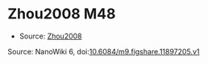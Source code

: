 <a name="material" />

# Zhou2008 M48
<script type="application/ld+json">
  {
    "@context": "https://schema.org/",
    "@type": "ChemicalSubstance",
    "@id": "https://egonw.github.io/nanowiki/nanowiki260.html#material",
    "http://purl.org/dc/terms/conformsTo":
      {
        "@type": "CreativeWork",
        "@id": "https://bioschemas.org/profiles/ChemicalSubstance/0.4-RELEASE/"
      },
    "identfier": "260",
    "name": "Zhou2008 M48",
    "url": "https://egonw.github.io/nanowiki/nanowiki260.html#material",
    "sameAs": "http://127.0.0.1/mediawiki/index.php/Special:URIResolver/Zhou2008_M48"
  }
</script>


* Source: [Zhou2008](articleZhou2008.md)


Source: NanoWiki 6, doi:[10.6084/m9.figshare.11897205.v1](https://doi.org/10.6084/m9.figshare.11897205.v1)
